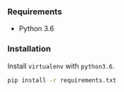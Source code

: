 ### Requirements

  * Python 3.6

### Installation

Install `virtualenv` with `python3.6`.

```bash
pip install -r requirements.txt
```

